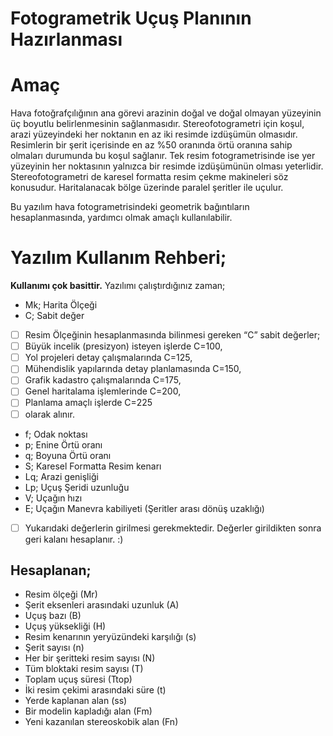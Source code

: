  # **Fotogrametrik Uçuş Planının Hazırlanması**

**Amaç**
========
Hava fotoğrafçılığının ana görevi arazinin doğal ve doğal olmayan yüzeyinin üç boyutlu belirlenmesinin sağlanmasıdır. Stereofotogrametri için koşul, arazi yüzeyindeki her noktanın en az iki resimde izdüşümün olmasıdır. Resimlerin bir şerit içerisinde en az %50 oranında  örtü oranına sahip olmaları durumunda bu koşul sağlanır. Tek resim fotogrametrisinde ise yer yüzeyinin her noktasının yalnızca bir resimde izdüşümünün olması yeterlidir. Stereofotogrametri de karesel formatta resim çekme makineleri söz konusudur. Haritalanacak bölge üzerinde paralel şeritler ile uçulur.

Bu yazılım hava fotogrametrisindeki geometrik bağıntıların hesaplanmasında, yardımcı olmak amaçlı kullanılabilir.

**Yazılım Kullanım Rehberi;**
=============================

**Kullanımı çok basittir.** Yazılımı çalıştırdığınız zaman;

+ Mk; Harita Ölçeği
+ C; Sabit değer
- [ ] Resim Ölçeğinin hesaplanmasında bilinmesi gereken “C” sabit değerler;
- [ ] Büyük incelik (presizyon) isteyen işlerde C=100,
- [ ] Yol projeleri detay çalışmalarında C=125,
- [ ] Mühendislik yapılarında detay planlamasında C=150,
- [ ] Grafik kadastro çalışmalarında C=175,
- [ ] Genel haritalama işlemlerinde C=200,
- [ ] Planlama amaçlı işlerde C=225
- [ ] olarak alınır.
+ f; Odak noktası
+ p; Enine Örtü oranı
+ q; Boyuna Örtü oranı
+ S; Karesel  Formatta Resim kenarı
+ Lq; Arazi genişliği
+ Lp; Uçuş Şeridi uzunluğu
+ V; Uçağın hızı
+ E; Uçağın Manevra kabiliyeti (Şeritler arası dönüş uzaklığı)

- [ ] Yukarıdaki değerlerin girilmesi gerekmektedir. 
Değerler girildikten sonra geri kalanı hesaplanır. :)

 **Hesaplanan;**
 ---------------

+ Resim ölçeği (Mr)
+ Şerit eksenleri arasındaki uzunluk (A)
+ Uçuş bazı (B)
+ Uçuş yüksekliği (H)
+ Resim kenarının yeryüzündeki karşılığı (s)
+ Şerit sayısı (n)
+ Her bir şeritteki resim sayısı (N)
+ Tüm bloktaki resim sayısı (T)
+ Toplam uçuş süresi (Ttop)
+ İki resim çekimi arasındaki süre (t)
+ Yerde kaplanan alan (ss)
+ Bir modelin kapladığı alan (Fm)
+ Yeni kazanılan stereoskobik alan (Fn)
